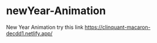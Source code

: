 # newYear-Animation
New Year Animation 
try this link https://clinquant-macaron-decdd1.netlify.app/
